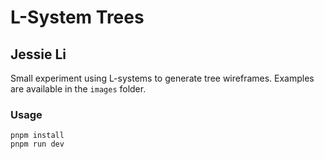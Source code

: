 # L-System Trees
## Jessie Li

Small experiment using L-systems to generate tree wireframes. Examples are available in the `images` folder.

### Usage

```
pnpm install
pnpm run dev
```
